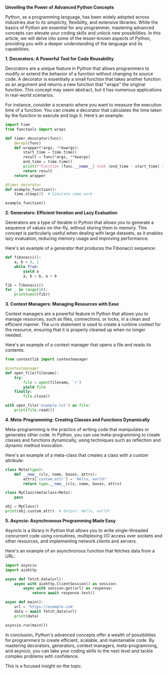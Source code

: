 **Unveiling the Power of Advanced Python Concepts**

Python, as a programming language, has been widely adopted across industries due to its simplicity, flexibility, and extensive libraries. While the basics of Python are essential for any programmer, mastering advanced concepts can elevate your coding skills and unlock new possibilities. In this article, we will delve into some of the lesser-known aspects of Python, providing you with a deeper understanding of the language and its capabilities.

**1. Decorators: A Powerful Tool for Code Reusability**

Decorators are a unique feature in Python that allows programmers to modify or extend the behavior of a function without changing its source code. A decorator is essentially a small function that takes another function as an argument and returns a new function that "wraps" the original function. This concept may seem abstract, but it has numerous applications in real-world scenarios.

For instance, consider a scenario where you want to measure the execution time of a function. You can create a decorator that calculates the time taken by the function to execute and logs it. Here's an example:

```python
import time
from functools import wraps

def timer_decorator(func):
    @wraps(func)
    def wrapper(*args, **kwargs):
        start_time = time.time()
        result = func(*args, **kwargs)
        end_time = time.time()
        print(f"Function {func.__name__} took {end_time - start_time} seconds to execute.")
        return result
    return wrapper

@timer_decorator
def example_function():
    time.sleep(2)  # Simulate some work

example_function()
```

**2. Generators: Efficient Iteration and Lazy Evaluation**

Generators are a type of iterable in Python that allows you to generate a sequence of values on-the-fly, without storing them in memory. This concept is particularly useful when dealing with large datasets, as it enables lazy evaluation, reducing memory usage and improving performance.

Here's an example of a generator that produces the Fibonacci sequence:

```python
def fibonacci():
    a, b = 0, 1
    while True:
        yield a
        a, b = b, a + b

fib = fibonacci()
for _ in range(10):
    print(next(fib))
```

**3. Context Managers: Managing Resources with Ease**

Context managers are a powerful feature in Python that allows you to manage resources, such as files, connections, or locks, in a clean and efficient manner. The `with` statement is used to create a runtime context for the resource, ensuring that it is properly cleaned up when no longer needed.

Here's an example of a context manager that opens a file and reads its contents:

```python
from contextlib import contextmanager

@contextmanager
def open_file(filename):
    try:
        file = open(filename, 'r')
        yield file
    finally:
        file.close()

with open_file('example.txt') as file:
    print(file.read())
```

**4. Meta-Programming: Creating Classes and Functions Dynamically**

Meta-programming is the practice of writing code that manipulates or generates other code. In Python, you can use meta-programming to create classes and functions dynamically, using techniques such as reflection and dynamic method invocation.

Here's an example of a meta-class that creates a class with a custom attribute:

```python
class Meta(type):
    def __new__(cls, name, bases, attrs):
        attrs['custom_attr'] = 'Hello, world!'
        return type.__new__(cls, name, bases, attrs)

class MyClass(metaclass=Meta):
    pass

obj = MyClass()
print(obj.custom_attr)  # Output: Hello, world!
```

**5. Asyncio: Asynchronous Programming Made Easy**

Asyncio is a library in Python that allows you to write single-threaded concurrent code using coroutines, multiplexing I/O access over sockets and other resources, and implementing network clients and servers.

Here's an example of an asynchronous function that fetches data from a URL:

```python
import asyncio
import aiohttp

async def fetch_data(url):
    async with aiohttp.ClientSession() as session:
        async with session.get(url) as response:
            return await response.text()

async def main():
    url = 'https://example.com'
    data = await fetch_data(url)
    print(data)

asyncio.run(main())
```

In conclusion, Python's advanced concepts offer a wealth of possibilities for programmers to create efficient, scalable, and maintainable code. By mastering decorators, generators, context managers, meta-programming, and asyncio, you can take your coding skills to the next level and tackle complex problems with confidence.

This is a focused insight on the topic.
